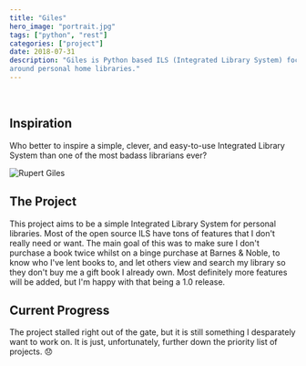```yaml
---
title: "Giles"
hero_image: "portrait.jpg"
tags: ["python", "rest"]
categories: ["project"]
date: 2018-07-31
description: "Giles is Python based ILS (Integrated Library System) focused
around personal home libraries."
---
```


<br>

## Inspiration

Who better to inspire a simple, clever, and easy-to-use Integrated Library
System than one of the most badass librarians ever?


![Rupert Giles](/img/giles.jpg)


## The Project
This project aims to be a simple Integrated Library System for personal
libraries. Most of the open source ILS have tons of features that I don't
really need or want. The main goal of this was to make sure I don't purchase
a book twice whilst on a binge purchase at Barnes & Noble, to know who I've
lent books to, and let others view and search my library so they don't buy
me a gift book I already own. Most definitely more features will be added,
but I'm happy with that being a 1.0 release.

## Current Progress
The project stalled right out of the gate, but it is still something I 
desparately want to work on. It is just, unfortunately, further down the
priority list of projects. :disappointed: 
